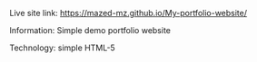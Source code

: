 Live site link: https://mazed-mz.github.io/My-portfolio-website/

Information: Simple demo portfolio website

Technology: simple HTML-5
